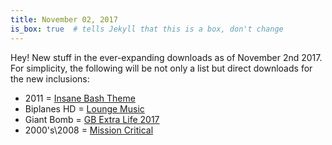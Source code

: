 ```yaml
---
title: November 02, 2017
is_box: true  # tells Jekyll that this is a box, don't change
---
```

Hey! New stuff in the ever-expanding downloads as of November 2nd 2017. For simplicity, the following will be not only a list but direct downloads for the new inclusions:

* 2011 = [Insane Bash Theme](https://www.dropbox.com/s/ipu5a9sqlorvgm6/THA-insanebash.mp3?dl=1)
* Biplanes HD = [Lounge Music](https://www.dropbox.com/s/0ve7upb39264tkc/THA-loungemusic.mp3?dl=1)
* Giant Bomb = [GB Extra Life 2017](https://www.dropbox.com/s/tobfr29f9qux5r9/THA-gbextralife2017.mp3?dl=1)
* 2000's\2008 = [Mission Critical](https://www.dropbox.com/s/4qiiek20lncyl9a/THA-missioncritical.mp3?dl=1)
